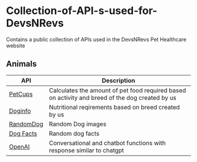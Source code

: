 # Collection-of-API-s-used-for-DevsNRevs
 Contains a public collection of APIs used in the DevsNRevs Pet Healthcare website
 ## Animals
API | Description | 
|---|---|
| [PetCups](https://anishkumbhar-text-generation.hf.space/) | Calculates the amount of pet food required based on activity and breed of the dog created by us| 
| [Doginfo](https://anishkumbhar-doginfo.hf.space/) | Nutritional reqirements based on breed created by us | 
| [RandomDog](https://random.dog/woof.json) | Random Dog images |
| [Dog Facts](https://dukengn.github.io/Dog-facts-API/) | Random dog facts |
| [OpenAI](https://openai.com/product) | Conversational and chatbot functions with response similar to chatgpt |

